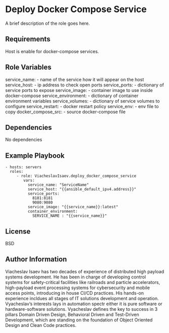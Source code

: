 Deploy Docker Compose Service
=========

A brief description of the role goes here.

Requirements
------------

Host is enable for docker-compose services.

Role Variables
--------------

service_name:   - name of the service how it will appear on the host
service_host:   - ip address to check open ports
service_ports:  - dictionary of service ports to expose
service_image:  - container image to use inside docker-compose
service_environment: - dictionary of container environment variables
service_volumes:     - dictionary of service volumes to configure
service_restart:     - docker restart policy
service_env:         - env file to copy
docker_compose_src:  - source docker-compose file

Dependencies
------------

No dependencies 

Example Playbook
----------------

    - hosts: servers
      roles:
         - role: ViacheslavIsaev.deploy_docker_compose_service
            vars:
              service_name: "ServiceName"
              service_host: "{{ansible_default_ipv4.address}}"
              service_ports:
                8181:8181
                9080:9080
              service_image: "{{service_name}}:latest"
              container_environment:
                SERVICE_NAME : "{{service_name}}"


License
-------

BSD

Author Information
------------------

Viacheslav Isaev has two decades of experience of distributed high payload systems development. He has been in charge of developing control systems for safety-critical facilities like railroads and particle accelerators, high-payload event processing systems for cybersecurity and mobile access points, introducing in house CI/CD practices. His hands-on experience incldues all stages of IT solutions development and operation. Vyacheslav’s interests lays in automation spectr either it is pure software or hardware-software solutions. Vyacheslav defines the key to success in 3 pillars  Domain Driven Design, Behavioral Driven and Test-Driven Development, which are standing on the foundation of  Object Oriented Design and Clean Code practices.
